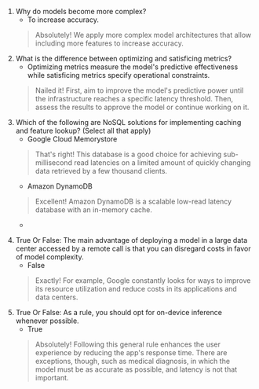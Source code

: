 1. Why do models become more complex?
   + To increase accuracy.
   > Absolutely! We apply more complex model architectures that allow including more features to increase accuracy.
2. What is the difference between optimizing and satisficing metrics?
   + Optimizing metrics measure the model's predictive effectiveness while satisficing metrics specify operational constraints.
   > Nailed it! First, aim to improve the model's predictive power until the infrastructure reaches a specific latency threshold. Then,  assess the results to approve the model or continue working on it.
3. Which of the following are NoSQL solutions for implementing caching and feature lookup? (Select all that apply)
   + Google Cloud Memorystore
   > That's right! This database is a good choice for achieving sub-millisecond read latencies on a limited amount of quickly changing data retrieved by a few thousand clients.
   + Amazon DynamoDB
   > Excellent! Amazon DynamoDB is a scalable low-read latency database with an in-memory cache.
   + 
   > 
4. True Or False: The main advantage of deploying a model in a large data center accessed by a remote call is that you can disregard costs in favor of model complexity.
   + False
   > Exactly! For example, Google constantly looks for ways to improve its resource utilization and reduce costs in its applications and data centers.
5. True Or False: As a rule, you should opt for on-device inference whenever possible.
   + True
   > Absolutely! Following this general rule enhances the user experience by reducing the app's response time. There are exceptions, though, such as medical diagnosis, in which the model must be as accurate as possible, and latency is not that important.
